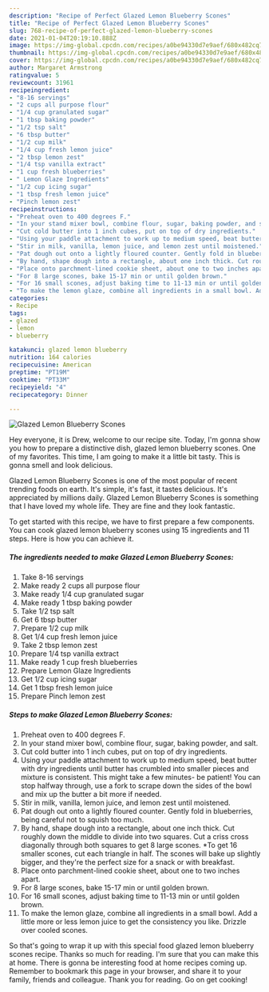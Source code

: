 ```yaml
---
description: "Recipe of Perfect Glazed Lemon Blueberry Scones"
title: "Recipe of Perfect Glazed Lemon Blueberry Scones"
slug: 768-recipe-of-perfect-glazed-lemon-blueberry-scones
date: 2021-01-04T20:19:10.888Z
image: https://img-global.cpcdn.com/recipes/a0be94330d7e9aef/680x482cq70/glazed-lemon-blueberry-scones-recipe-main-photo.jpg
thumbnail: https://img-global.cpcdn.com/recipes/a0be94330d7e9aef/680x482cq70/glazed-lemon-blueberry-scones-recipe-main-photo.jpg
cover: https://img-global.cpcdn.com/recipes/a0be94330d7e9aef/680x482cq70/glazed-lemon-blueberry-scones-recipe-main-photo.jpg
author: Margaret Armstrong
ratingvalue: 5
reviewcount: 31961
recipeingredient:
- "8-16 servings"
- "2 cups all purpose flour"
- "1/4 cup granulated sugar"
- "1 tbsp baking powder"
- "1/2 tsp salt"
- "6 tbsp butter"
- "1/2 cup milk"
- "1/4 cup fresh lemon juice"
- "2 tbsp lemon zest"
- "1/4 tsp vanilla extract"
- "1 cup fresh blueberries"
- " Lemon Glaze Ingredients"
- "1/2 cup icing sugar"
- "1 tbsp fresh lemon juice"
- "Pinch lemon zest"
recipeinstructions:
- "Preheat oven to 400 degrees F."
- "In your stand mixer bowl, combine flour, sugar, baking powder, and salt."
- "Cut cold butter into 1 inch cubes, put on top of dry ingredients."
- "Using your paddle attachment to work up to medium speed, beat butter with dry ingredients until butter has crumbled into smaller pieces and mixture is consistent. This might take a few minutes- be patient! You can stop halfway through, use a fork to scrape down the sides of the bowl and mix up the butter a bit more if needed."
- "Stir in milk, vanilla, lemon juice, and lemon zest until moistened."
- "Pat dough out onto a lightly floured counter. Gently fold in blueberries, being careful not to squish too much."
- "By hand, shape dough into a rectangle, about one inch thick. Cut roughly down the middle to divide into two squares. Cut a criss cross diagonally through both squares to get 8 large scones. *To get 16 smaller scones, cut each triangle in half. The scones will bake up slightly bigger, and they&#39;re the perfect size for a snack or with breakfast."
- "Place onto parchment-lined cookie sheet, about one to two inches apart."
- "For 8 large scones, bake 15-17 min or until golden brown."
- "For 16 small scones, adjust baking time to 11-13 min or until golden brown."
- "To make the lemon glaze, combine all ingredients in a small bowl. Add a little more or less lemon juice to get the consistency you like. Drizzle over cooled scones."
categories:
- Recipe
tags:
- glazed
- lemon
- blueberry

katakunci: glazed lemon blueberry 
nutrition: 164 calories
recipecuisine: American
preptime: "PT19M"
cooktime: "PT33M"
recipeyield: "4"
recipecategory: Dinner

---
```



![Glazed Lemon Blueberry Scones](https://img-global.cpcdn.com/recipes/a0be94330d7e9aef/680x482cq70/glazed-lemon-blueberry-scones-recipe-main-photo.jpg)

Hey everyone, it is Drew, welcome to our recipe site. Today, I'm gonna show you how to prepare a distinctive dish, glazed lemon blueberry scones. One of my favorites. This time, I am going to make it a little bit tasty. This is gonna smell and look delicious.

Glazed Lemon Blueberry Scones is one of the most popular of recent trending foods on earth. It's simple, it's fast, it tastes delicious. It's appreciated by millions daily. Glazed Lemon Blueberry Scones is something that I have loved my whole life. They are fine and they look fantastic.




To get started with this recipe, we have to first prepare a few components. You can cook glazed lemon blueberry scones using 15 ingredients and 11 steps. Here is how you can achieve it.

<!--inarticleads1-->

##### The ingredients needed to make Glazed Lemon Blueberry Scones:

1. Take 8-16 servings
1. Make ready 2 cups all purpose flour
1. Make ready 1/4 cup granulated sugar
1. Make ready 1 tbsp baking powder
1. Take 1/2 tsp salt
1. Get 6 tbsp butter
1. Prepare 1/2 cup milk
1. Get 1/4 cup fresh lemon juice
1. Take 2 tbsp lemon zest
1. Prepare 1/4 tsp vanilla extract
1. Make ready 1 cup fresh blueberries
1. Prepare  Lemon Glaze Ingredients
1. Get 1/2 cup icing sugar
1. Get 1 tbsp fresh lemon juice
1. Prepare Pinch lemon zest




<!--inarticleads2-->

##### Steps to make Glazed Lemon Blueberry Scones:

1. Preheat oven to 400 degrees F.
1. In your stand mixer bowl, combine flour, sugar, baking powder, and salt.
1. Cut cold butter into 1 inch cubes, put on top of dry ingredients.
1. Using your paddle attachment to work up to medium speed, beat butter with dry ingredients until butter has crumbled into smaller pieces and mixture is consistent. This might take a few minutes- be patient! You can stop halfway through, use a fork to scrape down the sides of the bowl and mix up the butter a bit more if needed.
1. Stir in milk, vanilla, lemon juice, and lemon zest until moistened.
1. Pat dough out onto a lightly floured counter. Gently fold in blueberries, being careful not to squish too much.
1. By hand, shape dough into a rectangle, about one inch thick. Cut roughly down the middle to divide into two squares. Cut a criss cross diagonally through both squares to get 8 large scones. *To get 16 smaller scones, cut each triangle in half. The scones will bake up slightly bigger, and they&#39;re the perfect size for a snack or with breakfast.
1. Place onto parchment-lined cookie sheet, about one to two inches apart.
1. For 8 large scones, bake 15-17 min or until golden brown.
1. For 16 small scones, adjust baking time to 11-13 min or until golden brown.
1. To make the lemon glaze, combine all ingredients in a small bowl. Add a little more or less lemon juice to get the consistency you like. Drizzle over cooled scones.




So that's going to wrap it up with this special food glazed lemon blueberry scones recipe. Thanks so much for reading. I'm sure that you can make this at home. There is gonna be interesting food at home recipes coming up. Remember to bookmark this page in your browser, and share it to your family, friends and colleague. Thank you for reading. Go on get cooking!
